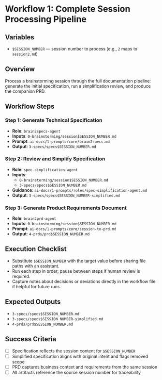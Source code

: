 # Workflow 1: Complete Session Processing Pipeline

## Variables
- `$SESSION_NUMBER` — session number to process (e.g., `2` maps to `session2.md`)

## Overview
Process a brainstorming session through the full documentation pipeline: generate the initial specification, run a simplification review, and produce the companion PRD.

## Workflow Steps

### Step 1: Generate Technical Specification
- **Role**: `brain2specs-agent`
- **Inputs**: `0-brainstorming/session$SESSION_NUMBER.md`
- **Prompt**: `ai-docs/1-prompts/core/brain2specs.md`
- **Output**: `3-specs/specs$SESSION_NUMBER.md`

### Step 2: Review and Simplify Specification
- **Role**: `spec-simplification-agent`
- **Inputs**:
  - `0-brainstorming/session$SESSION_NUMBER.md`
  - `3-specs/specs$SESSION_NUMBER.md`
- **Guidance**: `ai-docs/1-prompts/roles/spec-simplification-agent.md`
- **Output**: `3-specs/specs$SESSION_NUMBER-simplified.md`

### Step 3: Generate Product Requirements Document
- **Role**: `brain2prd-agent`
- **Inputs**: `0-brainstorming/session$SESSION_NUMBER.md`
- **Prompt**: `ai-docs/1-prompts/core/session-to-prd.md`
- **Output**: `4-prds/prd$SESSION_NUMBER.md`

## Execution Checklist
- Substitute `$SESSION_NUMBER` with the target value before sharing file paths with an assistant.
- Run each step in order; pause between steps if human review is required.
- Capture notes about decisions or deviations directly in the workflow file if helpful for future runs.

## Expected Outputs
- `3-specs/specs$SESSION_NUMBER.md`
- `3-specs/specs$SESSION_NUMBER-simplified.md`
- `4-prds/prd$SESSION_NUMBER.md`

## Success Criteria
- [ ] Specification reflects the session content for `$SESSION_NUMBER`
- [ ] Simplified specification aligns with original intent and flags removed scope
- [ ] PRD captures business context and requirements from the same session
- [ ] All artifacts reference the source session number for traceability
